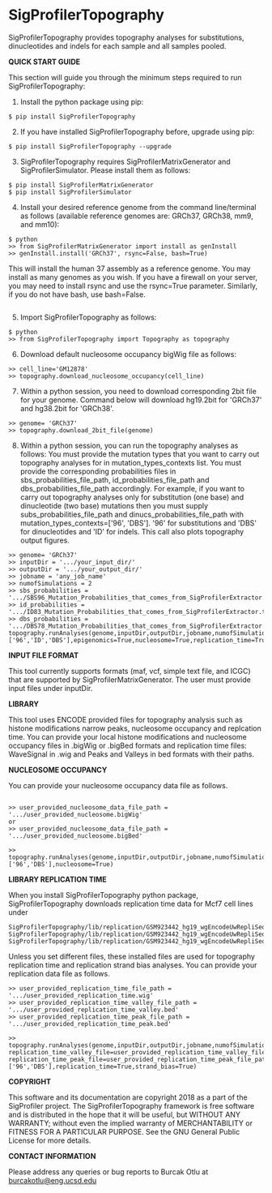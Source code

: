 # SigProfilerTopography
SigProfilerTopography provides topography analyses for substitutions, dinucleotides and indels for each sample and all samples pooled.


**QUICK START GUIDE**

This section will guide you through the minimum steps required to run SigProfilerTopography:
1. Install the python package using pip:
```
$ pip install SigProfilerTopography
```

2. If you have installed SigProfilerTopography before, upgrade using pip:
```
$ pip install SigProfilerTopography --upgrade
```

3. SigProfilerTopography requires SigProfilerMatrixGenerator and SigProfilerSimulator. Please install them as follows:
```
$ pip install SigProfilerMatrixGenerator
$ pip install SigProfilerSimulator
```
4. Install your desired reference genome from the command line/terminal as follows (available reference genomes are: GRCh37, GRCh38, mm9, and mm10):
```
$ python
>> from SigProfilerMatrixGenerator import install as genInstall
>> genInstall.install('GRCh37', rsync=False, bash=True)
```
This will install the human 37 assembly as a reference genome. You may install as many genomes as you wish. If you have a firewall on your server, you may need to install rsync and use the rsync=True parameter. Similarly, if you do not have bash, 
use bash=False.
```
```

5. Import SigProfilerTopography as follows:
```
$ python
>> from SigProfilerTopography import Topography as topography
```

6. Download default nucleosome occupancy bigWig file as follows:
```
>> cell_line='GM12878'
>> topography.download_nucleosome_occupancy(cell_line)
```
7. Within a python session, you need to download corresponding 2bit file for your genome.
Command below will download hg19.2bit for 'GRCh37' and hg38.2bit for 'GRCh38'.
```
>> genome= 'GRCh37'
>> topography.download_2bit_file(genome)
```
8. Within a python session, you can run the topography analyses as follows:
You must provide the mutation types that you want to carry out topography analyses for in mutation_types_contexts list.
You must provide the corresponding probabilities files in sbs_probabilities_file_path, id_probabilities_file_path and dbs_probabilities_file_path accordingly.
For example, if you want to carry out topography analyses only for substitution (one base) and dinucleotide (two base) mutations then you must supply subs_probabilities_file_path and dinucs_probabilities_file_path with mutation_types_contexts=['96', 'DBS'].
'96' for substitutions and 'DBS' for dinucleotides and 'ID' for indels.
This call also plots topography output figures.
```
>> genome= 'GRCh37'
>> inputDir = '.../your_input_dir/'
>> outputDir = '.../your_output_dir/'
>> jobname = 'any_job_name'
>> numofSimulations = 2
>> sbs_probabilities = '.../SBS96_Mutation_Probabilities_that_comes_from_SigProfilerExtractor.txt'
>> id_probabilities = '.../ID83_Mutation_Probabilities_that_comes_from_SigProfilerExtractor.txt'
>> dbs_probabilities = '.../DBS78_Mutation_Probabilities_that_comes_from_SigProfilerExtractor.txt'
topography.runAnalyses(genome,inputDir,outputDir,jobname,numofSimulations,sbs_probabilities_file_path=sbs_probabilities,id_probabilities_file_path=id_probabilities,dbs_probabilities_file_path=dbs_probabilities,mutation_types_contexts=['96','ID','DBS'],epigenomics=True,nucleosome=True,replication_time=True,strand_bias=True,processivity=True,sample_based=False)
```

**INPUT FILE FORMAT**

This tool currently supports formats (maf, vcf, simple text file, and ICGC) that are supported by SigProfilerMatrixGenerator. The user must provide input files under inputDir.

**LIBRARY**

This tool uses ENCODE provided files for topography analysis such as histone modifications narrow peaks, nucleosome occupancy and replcation time.
You can provide your local histone modifications and nucleosome occupancy files in .bigWig or .bigBed formats and replication time files: WaveSignal in .wig and Peaks and Valleys in bed formats with their paths.

**NUCLEOSOME OCCUPANCY**

You can provide your nucleosome occupancy data file as follows.
```

>> user_provided_nucleosome_data_file_path = '.../user_provided_nucleosome.bigWig'
or
>> user_provided_nucleosome_data_file_path = '.../user_provided_nucleosome.bigBed'

>> topography.runAnalyses(genome,inputDir,outputDir,jobname,numofSimulations,sbs_probabilities_file_path=sbs_probabilities,dbs_probabilities_file_path=dbs_probabilities,nucleosome_file=user_provided_nucleosome_data_file_path,mutation_types_contexts=['96','DBS'],nucleosome=True)
```

**LIBRARY REPLICATION TIME**

When you install SigProfilerTopography python package, SigProfilerTopography downloads replication time data for Mcf7 cell lines under
```
SigProfilerTopography/lib/replication/GSM923442_hg19_wgEncodeUwRepliSeqMcf7WaveSignalRep1.wig
SigProfilerTopography/lib/replication/GSM923442_hg19_wgEncodeUwRepliSeqMcf7PkRep1.bed
SigProfilerTopography/lib/replication/GSM923442_hg19_wgEncodeUwRepliSeqMcf7ValleysRep1.bed
```
Unless you set different files, these installed files are used for topography replication time and replication strand bias analyses.
You can provide your replication data file as follows.
```
>> user_provided_replication_time_file_path = '.../user_provided_replication_time.wig'
>> user_provided_replication_time_valley_file_path = '.../user_provided_replication_time_valley.bed'
>> user_provided_replication_time_peak_file_path = '.../user_provided_replication_time_peak.bed'

>> topography.runAnalyses(genome,inputDir,outputDir,jobname,numofSimulations,sbs_probabilities_file_path=sbs_probabilities,dbs_probabilities_file_path=dbs_probabilities,replication_time_file=user_provided_replication_time_file_path, replication_time_valley_file=user_provided_replication_time_valley_file_path, replication_time_peak_file=user_provided_replication_time_peak_file_path,mutation_types_contexts=['96','DBS'],replication_time=True,strand_bias=True)
```


**COPYRIGHT**

This software and its documentation are copyright 2018 as a part of the SigProfiler project.
The SigProfilerTopography framework is free software and is distributed in the hope that it will be useful, but WITHOUT ANY WARRANTY; without even the implied warranty of MERCHANTABILITY or FITNESS FOR A PARTICULAR PURPOSE.  See the GNU General Public License for more details.

**CONTACT INFORMATION**

Please address any queries or bug reports to Burcak Otlu at burcakotlu@eng.ucsd.edu
